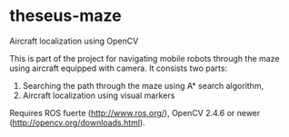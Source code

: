 theseus-maze
============

Aircraft localization using OpenCV

This is part of the project for navigating mobile robots through the maze using
aircraft equipped with camera.
It consists two parts:
1. Searching the path through the maze using A* search algorithm,
2. Aircraft localization using visual markers

Requires ROS fuerte (http://www.ros.org/), OpenCV 2.4.6 or newer (http://opencv.org/downloads.html).
